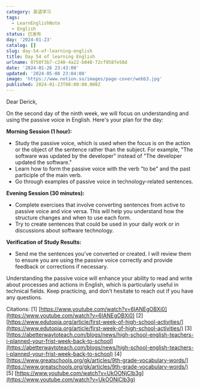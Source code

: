 ```yaml
---
category: 英语学习
tags:
  - LearnEnglishNote
  - English
status: 已发布
day: '2024-01-23'
catalog: []
slug: day-54-of-learning-english
title: Day 54 of learning English
urlname: 0750f3b7-c240-4a22-b048-72cf958fe58d
date: '2024-01-26 23:43:00'
updated: '2024-05-08 23:04:00'
image: 'https://www.notion.so/images/page-cover/webb3.jpg'
published: 2024-01-23T08:00:00.000Z
---
```


Dear Derick,


On the second day of the ninth week, we will focus on understanding and using the passive voice in English. Here's your plan for the day:


**Morning Session (1 hour):**

- Study the passive voice, which is used when the focus is on the action or the object of the sentence rather than the subject. For example, "The software was updated by the developer" instead of "The developer updated the software."
- Learn how to form the passive voice with the verb "to be" and the past participle of the main verb.
- Go through examples of passive voice in technology-related sentences.

**Evening Session (30 minutes):**

- Complete exercises that involve converting sentences from active to passive voice and vice versa. This will help you understand how the structure changes and when to use each form.
- Try to create sentences that could be used in your daily work or in discussions about software technology.

**Verification of Study Results:**

- Send me the sentences you've converted or created. I will review them to ensure you are using the passive voice correctly and provide feedback or corrections if necessary.

Understanding the passive voice will enhance your ability to read and write about processes and actions in English, which is particularly useful in technical fields. Keep practicing, and don't hesitate to reach out if you have any questions.


Citations:
[1] [https://www.youtube.com/watch?v=6IANEgOBXi0](https://www.youtube.com/watch?v=6IANEgOBXi0)
[2] [https://www.edutopia.org/article/first-week-of-high-school-activities/](https://www.edutopia.org/article/first-week-of-high-school-activities/)
[3] [https://abetterwaytoteach.com/blogs/news/high-school-english-teachers-i-planned-your-frist-week-back-to-school](https://abetterwaytoteach.com/blogs/news/high-school-english-teachers-i-planned-your-frist-week-back-to-school)
[4] [https://www.greatschools.org/gk/articles/9th-grade-vocabulary-words/](https://www.greatschools.org/gk/articles/9th-grade-vocabulary-words/)
[5] [https://www.youtube.com/watch?v=UkOONjClb3g](https://www.youtube.com/watch?v=UkOONjClb3g)

